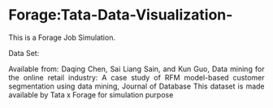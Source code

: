 # Forage:Tata-Data-Visualization-

This is a Forage Job Simulation.

Data Set:
<div align="justify">Available from: Daqing Chen, Sai Liang Sain, and Kun Guo, Data mining for the online retail industry: A case study of RFM model-based customer segmentation using data mining, Journal of Database
This dataset is made available by Tata x Forage for simulation purpose</div>




